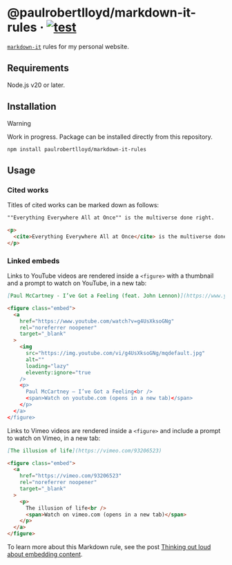 # @paulrobertlloyd/markdown-it-rules · [![test](https://github.com/paulrobertlloyd/markdown-it-rules/actions/workflows/test.yml/badge.svg)](https://github.com/paulrobertlloyd/markdown-it-rules/actions/workflows/test.yml)

[`markdown-it`](https://github.com/markdown-it/markdown-it) rules for my personal website.

## Requirements

Node.js v20 or later.

## Installation

> [!WARNING]
> Work in progress. Package can be installed directly from this repository.

`npm install paulrobertlloyd/markdown-it-rules`

## Usage

### Cited works

Titles of cited works can be marked down as follows:

```md
""Everything Everywhere All at Once"" is the multiverse done right.
```

```html
<p>
  <cite>Everything Everywhere All at Once</cite> is the multiverse done right.
</p>
```

### Linked embeds

Links to YouTube videos are rendered inside a `<figure>` with a thumbnail and a prompt to watch on YouTube, in a new tab:

```md
[Paul McCartney - I’ve Got a Feeling (feat. John Lennon)](https://www.youtube.com/watch?v=g4UsXksoGNg)
```

```html
<figure class="embed">
  <a
    href="https://www.youtube.com/watch?v=g4UsXksoGNg"
    rel="noreferrer noopener"
    target="_blank"
  >
    <img
      src="https://img.youtube.com/vi/g4UsXksoGNg/mqdefault.jpg"
      alt=""
      loading="lazy"
      eleventy:ignore="true
    />
    <p>
      Paul McCartney – I’ve Got a Feeling<br />
      <span>Watch on youtube.com (opens in a new tab)</span>
    </p>
  </a>
</figure>
```

Links to Vimeo videos are rendered inside a `<figure>` and include a prompt to watch on Vimeo, in a new tab:

```md
[The illusion of life](https://vimeo.com/93206523)
```

```html
<figure class="embed">
  <a
    href="https://vimeo.com/93206523"
    rel="noreferrer noopener"
    target="_blank"
  >
    <p>
      The illusion of life<br />
      <span>Watch on vimeo.com (opens in a new tab)</span>
    </p>
  </a>
</figure>
```

To learn more about this Markdown rule, see the post [Thinking out loud about embedding content](https://paulrobertlloyd.com/2023/098/a1/embedding/).
